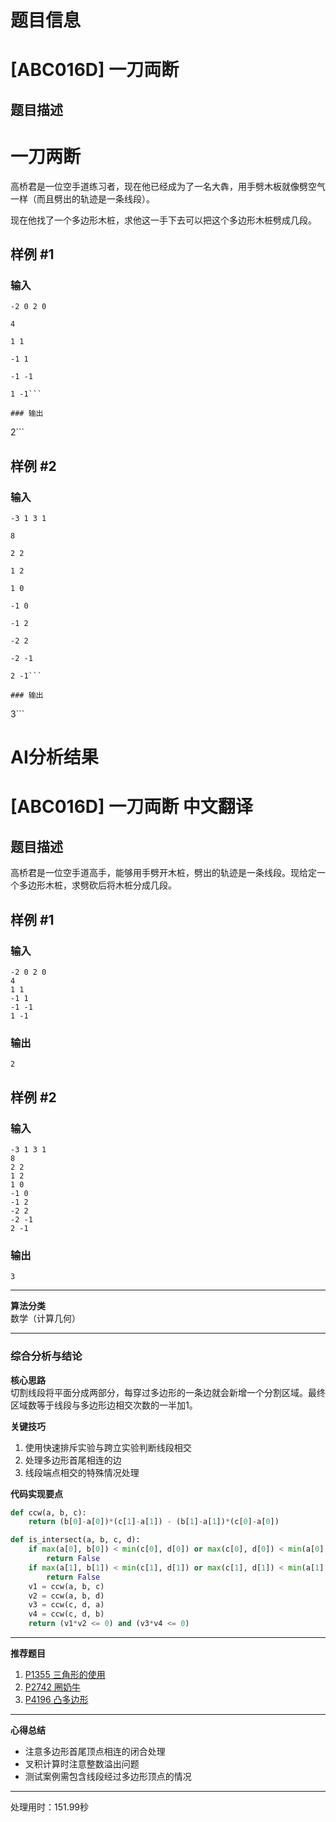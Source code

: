 # 题目信息

# [ABC016D] 一刀両断

## 题目描述

# 一刀两断

高桥君是一位空手道练习者，现在他已经成为了一名大犇，用手劈木板就像劈空气一样（而且劈出的轨迹是一条线段）。

现在他找了一个多边形木桩，求他这一手下去可以把这个多边形木桩劈成几段。

## 样例 #1

### 输入

```
-2 0 2 0

4

1 1

-1 1

-1 -1

1 -1```

### 输出

```
2```

## 样例 #2

### 输入

```
-3 1 3 1

8

2 2

1 2

1 0

-1 0

-1 2

-2 2

-2 -1

2 -1```

### 输出

```
3```

# AI分析结果



# [ABC016D] 一刀両断 中文翻译

## 题目描述

高桥君是一位空手道高手，能够用手劈开木桩，劈出的轨迹是一条线段。现给定一个多边形木桩，求劈砍后将木桩分成几段。

## 样例 #1

### 输入
```
-2 0 2 0
4
1 1
-1 1
-1 -1
1 -1
```

### 输出
```
2
```

## 样例 #2

### 输入
```
-3 1 3 1
8
2 2
1 2
1 0
-1 0
-1 2
-2 2
-2 -1
2 -1
```

### 输出
```
3
```

---

**算法分类**  
数学（计算几何）

---

### 综合分析与结论

**核心思路**  
切割线段将平面分成两部分，每穿过多边形的一条边就会新增一个分割区域。最终区域数等于线段与多边形边相交次数的一半加1。

**关键技巧**  
1. 使用快速排斥实验与跨立实验判断线段相交  
2. 处理多边形首尾相连的边  
3. 线段端点相交的特殊情况处理  

**代码实现要点**  
```python
def ccw(a, b, c):
    return (b[0]-a[0])*(c[1]-a[1]) - (b[1]-a[1])*(c[0]-a[0])

def is_intersect(a, b, c, d):
    if max(a[0], b[0]) < min(c[0], d[0]) or max(c[0], d[0]) < min(a[0], b[0]):
        return False
    if max(a[1], b[1]) < min(c[1], d[1]) or max(c[1], d[1]) < min(a[1], b[1]):
        return False
    v1 = ccw(a, b, c)
    v2 = ccw(a, b, d)
    v3 = ccw(c, d, a)
    v4 = ccw(c, d, b)
    return (v1*v2 <= 0) and (v3*v4 <= 0)
```

---

**推荐题目**  
1. [P1355 三角形的使用](https://www.luogu.com.cn/problem/P1355)  
2. [P2742 圈奶牛](https://www.luogu.com.cn/problem/P2742)  
3. [P4196 凸多边形](https://www.luogu.com.cn/problem/P4196)  

---

**心得总结**  
- 注意多边形首尾顶点相连的闭合处理  
- 叉积计算时注意整数溢出问题  
- 测试案例需包含线段经过多边形顶点的情况

---
处理用时：151.99秒